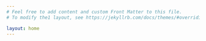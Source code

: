```yaml
---
# Feel free to add content and custom Front Matter to this file.
# To modify the1 layout, see https://jekyllrb.com/docs/themes/#overriding-theme-defaults

layout: home
---
```

